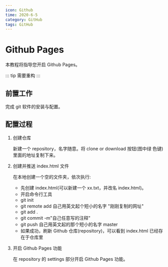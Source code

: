 ```yaml
---
icon: Github
time: 2020-6-5
category: GitHub
tags: GitHub
---
```


# Github Pages

本教程将指导您开启 Github Pages。

::: tip
需要重构
:::

## 前置工作

完成 git 软件的安装与配置。

## 配置过程

1. 创建仓库

   新建一个 repository，名字随意。将 clone or download 按钮(图中绿 色键)里面的地址复制下来。

2. 创建并推送 index.html 文件

   在本地创建一个空的文件夹，依次执行:

   - 先创建 index.html(可以新建一个 xx.txt，并改名 index.html)。
   - 开启命令行工具
   - git init
   - git remote add 自己用英文起个短小的名字 "刚刚复制的网址"
   - git add .
   - git commit -m"自己任意写的注释"
   - git push 自己用英文起的那个短小的名字 master
   - 如果成功，刷新 Github 仓库(repository)，可以看到 index.html 已经存在于仓库里

3. 开启 Github Pages 功能

   在 repository 的 settings 部分开启 Github Pages 功能。
